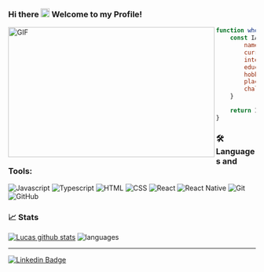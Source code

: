 ### Hi there <img src="https://raw.githubusercontent.com/iampavangandhi/iampavangandhi/master/gifs/Hi.gif" width="18" height="18" /> Welcome to my Profile!

<img align="left" alt="GIF" src="http://4.bp.blogspot.com/-TBcBFMT_wM8/U4CnxAeBpwI/AAAAAAAAHwc/QWgzVVWdmZI/s1600/ONE+PIECE+2.gif" width="420" height="265" />


``` javascript 
function whoAmI() {
    const IAm = {
        name: 'Lucas Dantas',
        currentJob: 'Software Engineer Labsit',
        interests: ['Frontend Development', 'Gaming Development'],
        education: 'Computer Engineer - 6° semester',
        hobbies: ['Watch Animes', 'Watch Soccer', 'Play Games'],
        place: 'Ceará - Brazil',
        challenge: 'Be better every day'
    }

    return IAm
}
```

### 🛠 Languages and Tools:
![Javascript](https://img.shields.io/badge/-Javascript-181717?&logo=javascript&logoColor=FFFF00?) 
![Typescript](https://img.shields.io/badge/-Typescript-181717?&logo=typescript&logoColor=FFFF00?)
![HTML](https://img.shields.io/badge/-HTML-181717?&logo=html5&logoColor=FFFF00?)
![CSS](https://img.shields.io/badge/-CSS-181717?&logo=css3&logoColor=FFFF00?)
![React](https://img.shields.io/badge/-React-181717?&logo=react&logoColor=FFFF00?)
![React Native](https://img.shields.io/badge/-React%20Native-181717?&logo=react&logoColor=FFFF00?)
![Git](https://img.shields.io/badge/-Git-F05032?&logo=git&logoColor=FFFFFF) 
![GitHub](https://img.shields.io/badge/-GitHub-181717?&logo=GitHub&logoColor=FFFFFF)


### 📈 Stats 
 
[![Lucas github stats](https://github-readme-stats.vercel.app/api?username=LucasDants&theme=cobalt&show_icons=true)](https://github.com/gb8may/github-readme-stats)
![languages](https://github-readme-stats.vercel.app/api/top-langs/?username=LucasDants&hide=scss&layout=compact&theme=cobalt&title_color=2ED3EA)

<hr>

[![Linkedin Badge](https://img.shields.io/badge/-Linkedin-blue?style=flat-square&logo=Linkedin&logoColor=white&link=https://www.linkedin.com/in/luksdantas/)](https://www.linkedin.com/in/lucasdants/)
